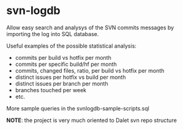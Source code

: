 # svn-logdb
Allow easy search and analysys of the SVN commits messages by importing the log into SQL database.

Useful examples of the possible statistical analysis:
  - commits per build vs hotfix per month
  - commits per specific build/hf per month 
  - commits, changed files, ratio, per build vs hotfix per month
  - distinct issues per hotfix vs build per month
  - distinct issues per branch per month
  - branches touched per week
  - etc.

More sample queries in the svnlogdb-sample-scripts.sql

**NOTE**: the project is very much oriented to Dalet svn repo structure
